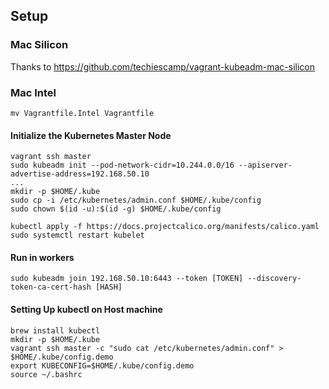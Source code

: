 ## Setup

### Mac Silicon

Thanks to https://github.com/techiescamp/vagrant-kubeadm-mac-silicon

### Mac Intel

```shell
mv Vagrantfile.Intel Vagrantfile
```

#### Initialize the Kubernetes Master Node

```shell
vagrant ssh master
sudo kubeadm init --pod-network-cidr=10.244.0.0/16 --apiserver-advertise-address=192.168.50.10
...
mkdir -p $HOME/.kube
sudo cp -i /etc/kubernetes/admin.conf $HOME/.kube/config
sudo chown $(id -u):$(id -g) $HOME/.kube/config

kubectl apply -f https://docs.projectcalico.org/manifests/calico.yaml
sudo systemctl restart kubelet
```

#### Run in workers

```shell
sudo kubeadm join 192.168.50.10:6443 --token [TOKEN] --discovery-token-ca-cert-hash [HASH]
```

#### Setting Up kubectl on Host machine

```shell
brew install kubectl
mkdir -p $HOME/.kube
vagrant ssh master -c "sudo cat /etc/kubernetes/admin.conf" > $HOME/.kube/config.demo
export KUBECONFIG=$HOME/.kube/config.demo
source ~/.bashrc
```
